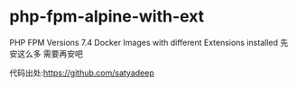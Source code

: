 # php-fpm-alpine-with-ext
PHP FPM Versions 7.4 Docker Images with different Extensions installed
先安这么多 需要再安吧

代码出处:https://github.com/satyadeep
